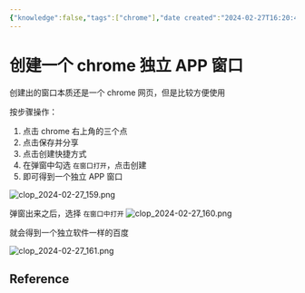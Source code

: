 ```yaml
---
{"knowledge":false,"tags":["chrome"],"date created":"2024-02-27T16:20:49+08:00","date modified":"2024-05-14T14:28:08+08:00","dg-publish":true,"view-date":"2024-03-19","view-count":2,"permalink":"/card/101 Tools/创建一个chrome独立APP窗口/","dgPassFrontmatter":true,"noteIcon":"2","created":"2024-02-27T16:20:49+08:00","updated":"2024-05-14T14:28:08+08:00"}
---
```



# 创建一个 chrome 独立 APP 窗口

创建出的窗口本质还是一个 chrome 网页，但是比较方便使用

按步骤操作：
1. 点击 chrome 右上角的三个点
2. 点击保存并分享
3. 点击创建快捷方式
4. 在弹窗中勾选 `在窗口打开`，点击创建
5. 即可得到一个独立 APP 窗口

![clop_2024-02-27_159.png](/img/user/attachs/clop_2024-02-27_159.png)

弹窗出来之后，选择 `在窗口中打开`
![clop_2024-02-27_160.png](/img/user/attachs/clop_2024-02-27_160.png)


就会得到一个独立软件一样的百度

![clop_2024-02-27_161.png](/img/user/attachs/clop_2024-02-27_161.png)

## Reference
